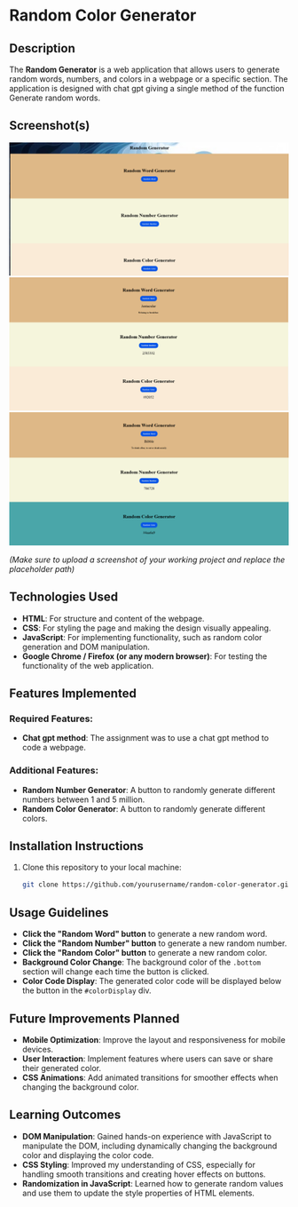 # Random Color Generator

## Description
The **Random Generator** is a web application that allows users to generate random words, numbers, and colors in a webpage or a specific section. 
The application is designed with chat gpt giving a single method of the function Generate random words.

## Screenshot(s)

![Random Color Generator Screenshot](images/screenshot1.png)
![Random Color Generator Screenshot](images/screenshot2.png)
![Random Color Generator Screenshot](images/screenshot3.png)

*(Make sure to upload a screenshot of your working project and replace the placeholder path)*

## Technologies Used
- **HTML**: For structure and content of the webpage.
- **CSS**: For styling the page and making the design visually appealing.
- **JavaScript**: For implementing functionality, such as random color generation and DOM manipulation.
- **Google Chrome / Firefox (or any modern browser)**: For testing the functionality of the web application.

## Features Implemented
### Required Features:
- **Chat gpt method**: The assignment was to use a chat gpt method to code a webpage.

### Additional Features:
- **Random Number Generator**: A button to randomly generate different numbers between 1 and 5 million.
- **Random Color Generator**: A button to randomly generate different colors.

## Installation Instructions
1. Clone this repository to your local machine:
   ```bash
   git clone https://github.com/yourusername/random-color-generator.git
   
## Usage Guidelines
- **Click the "Random Word" button** to generate a new random word.
- **Click the "Random Number" button** to generate a new random number.
- **Click the "Random Color" button** to generate a new random color.
- **Background Color Change**: The background color of the `.bottom` section will change each time the button is clicked.
- **Color Code Display**: The generated color code will be displayed below the button in the `#colorDisplay` div.

## Future Improvements Planned
- **Mobile Optimization**: Improve the layout and responsiveness for mobile devices.
- **User Interaction**: Implement features where users can save or share their generated color.
- **CSS Animations**: Add animated transitions for smoother effects when changing the background color.

## Learning Outcomes
- **DOM Manipulation**: Gained hands-on experience with JavaScript to manipulate the DOM, including dynamically changing the background color and displaying the color code.
- **CSS Styling**: Improved my understanding of CSS, especially for handling smooth transitions and creating hover effects on buttons.
- **Randomization in JavaScript**: Learned how to generate random values and use them to update the style properties of HTML elements.

